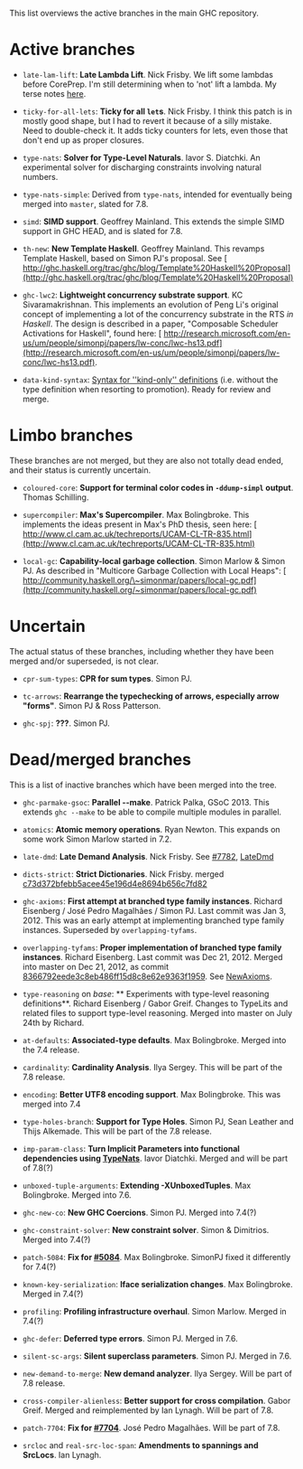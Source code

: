 
This list overviews the active branches in the main GHC repository.

# Active branches

- `late-lam-lift`: **Late Lambda Lift**.  Nick Frisby. We lift some lambdas before CorePrep. I'm still determining when to 'not' lift a lambda. My terse notes [here](late-lam-lift).

- `ticky-for-all-lets`: **Ticky for all `let`s**.  Nick Frisby. I think this patch is in mostly good shape, but I had to revert it because of a silly mistake. Need to double-check it. It adds ticky counters for lets, even those that don't end up as proper closures.

- `type-nats`: **Solver for Type-Level Naturals**. Iavor S. Diatchki.  An experimental solver for discharging constraints involving natural numbers.

- `type-nats-simple`: Derived from `type-nats`, intended for eventually being merged into `master`, slated for 7.8.

- `simd`: **SIMD support**. Geoffrey Mainland. This extends the simple SIMD support in GHC HEAD, and is slated for 7.8.

- `th-new`: **New Template Haskell**. Geoffrey Mainland. This revamps Template Haskell, based on Simon PJ's proposal. See [ http://ghc.haskell.org/trac/ghc/blog/Template%20Haskell%20Proposal](http://ghc.haskell.org/trac/ghc/blog/Template%20Haskell%20Proposal)

- `ghc-lwc2`: **Lightweight concurrency substrate support**. KC Sivaramakrishnan. This implements an evolution of Peng Li's original concept of implementing a lot of the concurrency substrate in the RTS *in Haskell*. The design is described in a paper, "Composable Scheduler Activations for Haskell", found here: [ http://research.microsoft.com/en-us/um/people/simonpj/papers/lw-conc/lwc-hs13.pdf](http://research.microsoft.com/en-us/um/people/simonpj/papers/lw-conc/lwc-hs13.pdf).

- `data-kind-syntax`: [Syntax for ''kind-only'' definitions](ghc-kinds/kinds-without-data) (i.e. without the type definition when resorting to promotion). Ready for review and merge.

# Limbo branches


These branches are not merged, but they are also not totally dead ended, and their status is currently uncertain.

- `coloured-core`: **Support for terminal color codes in `-ddump-simpl` output**. Thomas Schilling.

- `supercompiler`: **Max's Supercompiler**. Max Bolingbroke. This implements the ideas present in Max's PhD thesis, seen here: [ http://www.cl.cam.ac.uk/techreports/UCAM-CL-TR-835.html](http://www.cl.cam.ac.uk/techreports/UCAM-CL-TR-835.html)

- `local-gc`: **Capability-local garbage collection**. Simon Marlow & Simon PJ. As described in "Multicore Garbage Collection with Local Heaps": [ http://community.haskell.org/\~simonmar/papers/local-gc.pdf](http://community.haskell.org/~simonmar/papers/local-gc.pdf)

# Uncertain


The actual status of these branches, including whether they have been merged and/or superseded, is not clear.

- `cpr-sum-types`: **CPR for sum types**. Simon PJ.

- `tc-arrows`: **Rearrange the typechecking of arrows, especially arrow "forms"**. Simon PJ & Ross Patterson.

- `ghc-spj`: **???**. Simon PJ.

# Dead/merged branches


This is a list of inactive branches which have been merged into the tree.

- `ghc-parmake-gsoc`: **Parallel --make**. Patrick Palka, GSoC 2013. This extends `ghc --make` to be able to compile multiple modules in parallel.

- `atomics`: **Atomic memory operations**. Ryan Newton. This expands on some work Simon Marlow started in 7.2.

- `late-dmd`: **Late Demand Analysis**. Nick Frisby. See [\#7782](https://gitlab.haskell.org//ghc/ghc/issues/7782), [LateDmd](late-dmd)

- `dicts-strict`: **Strict Dictionaries**.  Nick Frisby. merged [c73d372bfebb5acee45e196d4e8694b656c7fd82](/trac/ghc/changeset/c73d372bfebb5acee45e196d4e8694b656c7fd82/ghc)

- `ghc-axioms`: **First attempt at branched type family instances**. Richard Eisenberg / José Pedro Magalhães / Simon PJ. Last commit was Jan 3, 2012. This was an early attempt at implementing branched type family instances. Superseded by `overlapping-tyfams`.

- `overlapping-tyfams`: **Proper implementation of branched type family instances**.  Richard Eisenberg. Last commit was Dec 21, 2012. Merged into master on Dec 21, 2012, as commit [8366792eede3c8eb486ff15d8c8e62e9363f1959](/trac/ghc/changeset/8366792eede3c8eb486ff15d8c8e62e9363f1959/ghc). See [NewAxioms](new-axioms).

- `type-reasoning` on *base*: ** Experiments with type-level reasoning definitions**.  Richard Eisenberg / Gabor Greif. Changes to TypeLits and related files to support type-level reasoning. Merged into master on July 24th by Richard.

- `at-defaults`: **Associated-type defaults**. Max Bolingbroke. Merged into the 7.4 release.

- `cardinality`: **Cardinality Analysis**. Ilya Sergey. This will be part of the 7.8 release.

- `encoding`: **Better UTF8 encoding support**. Max Bolingbroke. This was merged into 7.4

- `type-holes-branch`: **Support for Type Holes**. Simon PJ, Sean Leather and Thijs Alkemade. This will be part of the 7.8 release.

- `imp-param-class`: **Turn Implicit Parameters into functional dependencies using [TypeNats](type-nats)**. Iavor Diatchki. Merged and will be part of 7.8(?)

- `unboxed-tuple-arguments`: **Extending -XUnboxedTuples**. Max Bolingbroke. Merged into 7.6.

- `ghc-new-co`: **New GHC Coercions**. Simon PJ. Merged into 7.4(?)

- `ghc-constraint-solver`: **New constraint solver**. Simon & Dimitrios. Merged into 7.4(?)

- `patch-5084`: **Fix for [\#5084](https://gitlab.haskell.org//ghc/ghc/issues/5084)**. Max Bolingbroke. SimonPJ fixed it differently for 7.4(?)

- `known-key-serialization`: **Iface serialization changes**. Max Bolingbroke. Merged in 7.4(?)

- `profiling`: **Profiling infrastructure overhaul**. Simon Marlow. Merged in 7.4(?)

- `ghc-defer`: **Deferred type errors**. Simon PJ. Merged in 7.6.

- `silent-sc-args`: **Silent superclass parameters**. Simon PJ. Merged in 7.6.

- `new-demand-to-merge`: **New demand analyzer**. Ilya Sergey. Will be part of 7.8 release.

- `cross-compiler-alienless`: **Better support for cross compilation**. Gabor Greif. Merged and reimplemented by Ian Lynagh. Will be part of 7.8.

- `patch-7704`: **Fix for [\#7704](https://gitlab.haskell.org//ghc/ghc/issues/7704)**. José Pedro Magalhães. Will be part of 7.8.

- `srcloc` and `real-src-loc-span`: **Amendments to spannings and SrcLocs**. Ian Lynagh.
